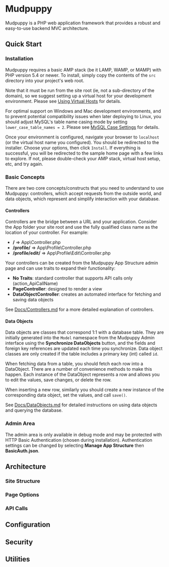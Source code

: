 # Mudpuppy

Mudpuppy is a PHP web application framework that provides a robust and easy-to-use backend MVC architecture.

## Quick Start

### Installation

Mudpuppy requires a basic AMP stack (be it LAMP, WAMP, or MAMP) with PHP version 5.4 or newer. To install, simply copy the contents of the `src` directory into your project's web root.

Note that it must be run from the site root (ie, not a sub-directory of the domain), so we suggest setting up a virtual host for your development environment. Please see [Using Virtual Hosts](https://github.com/levilansing/mudpuppy/wiki/Using-Virtual-Hosts) for details.

For optimal support on Windows and Mac development environments, and to prevent potential compatibility issues when later deploying to Linux, you should adjust MySQL's table name casing mode by setting `lower_case_table_names = 2`. Please see [MySQL Case Settings](https://github.com/levilansing/mudpuppy/wiki/MySQL-Case-Settings) for details. 

Once your environment is configured, navigate your browser to `localhost` (or the virtual host name you configured). You should be redirected to the installer. Choose your options, then click `Install`. If everything is successful, you will be redirected to the sample home page with a few links to explore. If not, please double-check your AMP stack, virtual host setup, etc, and try again.

### Basic Concepts

There are two core concepts/constructs that you need to understand to use Mudpuppy: controllers, which accept requests from the outside world, and data objects, which represent and simplify interaction with your database.

#### Controllers

Controllers are the bridge between a URL and your application. Consider the App folder your site root and use the fully qualified class name as the location of your controller. For example:

- **/** => App\Controller.php
- **/profile/** => App\Profile\Controller.php
- **/profile/edit/** => App\Profile\Edit\Controller.php

Your controllers can be created from the Mudpuppy App Structure admin page and can use traits to expand their functionality:

- **No Traits**: standard controller that supports API calls only (action_ApiCallName)
- **PageController**: designed to render a view
- **DataObjectController**: creates an automated interface for fetching and saving data objects


See [Docs/Controllers.md](Docs/Controllers.md) for a more detailed explanation of controllers.

#### Data Objects

Data objects are classes that correspond 1:1 with a database table. They are initially generated into the `Model` namespace from the Mudpuppy Admin interface using the **Synchronize DataObjects** button, and the fields and foreign key references are updated each time you synchronize. Data object classes are only created if the table includes a primary key (int) called `id`.

When fetching data from a table, you should fetch each row into a DataObject. There are a number of convenience methods to make this happen. Each instance of the DataObject represents a row and allows you to edit the values, save changes, or delete the row.

When inserting a new row, similarly you should create a new instance of the corresponding data object, set the values, and call `save()`.

See [Docs/DataObjects.md](Docs/DataObjects.md) for detailed instructions on using data objects and querying the database.

### Admin Area

The admin area is only available in debug mode and may be protected with HTTP Basic Authentication (chosen during installation). Authentication settings can be changed by selecting **Manage App Structure** then **BasicAuth.json**. 

## Architecture

### Site Structure

### Page Options

### API Calls

## Configuration

## Security

## Utilities
